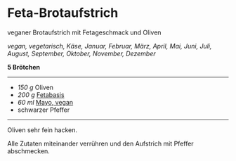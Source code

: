 # Feta-Brotaufstrich

veganer Brotaufstrich mit Fetageschmack und Oliven

*vegan, vegetarisch, Käse, Januar, Februar, März, April, Mai, Juni, Juli, August, September, Oktober, November, Dezember*

**5 Brötchen**

---

- *150 g* Oliven
- *200 g* [Fetabasis](fetabasis.md)
- *60 ml* [Mayo, vegan](mayo.md)
- schwarzer Pfeffer

---

Oliven sehr fein hacken.

Alle Zutaten miteinander verrühren und den Aufstrich mit Pfeffer abschmecken.

